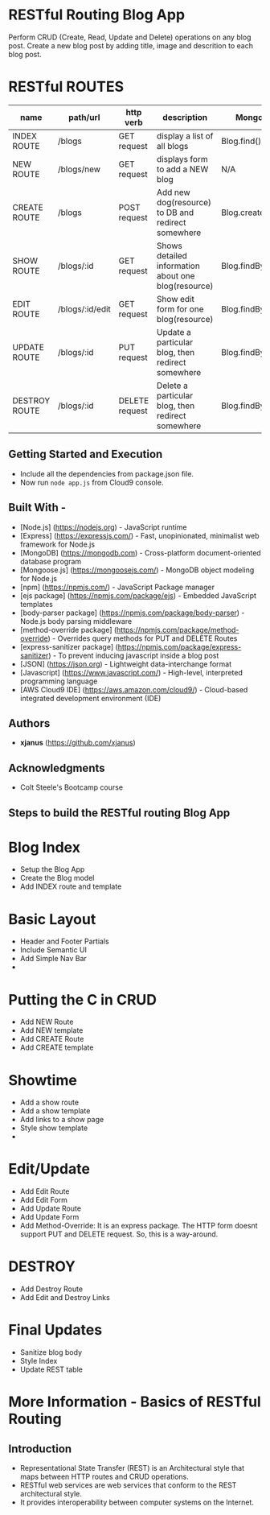 # RESTful Routing Blog App

Perform CRUD (Create, Read, Update and Delete) operations on any blog post. Create a new blog post by adding title, image and descrition to each blog post.

# RESTful ROUTES

name | path/url | http verb | description | Mongoose Method
-----|----------|-----------|-------------|--------------
INDEX ROUTE |  /blogs        |   GET request  |   display a list of all blogs        |                  Blog.find()
NEW ROUTE  |   /blogs/new    |   GET request  |   displays form to add a NEW blog    |                  N/A
CREATE ROUTE | /blogs        |   POST request |   Add new dog(resource) to DB and redirect somewhere |  Blog.create()
SHOW ROUTE  |  /blogs/:id    |   GET request  |   Shows detailed information about one blog(resource) |  Blog.findByID()
EDIT ROUTE  |  /blogs/:id/edit | GET request  |   Show edit form for one blog(resource)            |    Blog.findByID()
UPDATE ROUTE | /blogs/:id    |   PUT request  |   Update a particular blog, then redirect somewhere |   Blog.findByIdAndUpdate()
DESTROY ROUTE | /blogs/:id   |    DELETE request |  Delete a particular blog, then redirect somewhere  |  Blog.findByIdAndRemove()

## Getting Started and Execution

* Include all the dependencies from package.json file.
* Now run `node app.js` from Cloud9 console.

## Built With -

* [Node.js] (https://nodejs.org) - JavaScript runtime
* [Express] (https://expressjs.com/) - Fast, unopinionated, minimalist web framework for Node.js
* [MongoDB] (https://mongodb.com) - Cross-platform document-oriented database program
* [Mongoose.js] (https://mongoosejs.com/) - MongoDB object modeling for Node.js
* [npm] (https://npmjs.com/) - JavaScript Package manager
* [ejs package] (https://npmjs.com/package/ejs) - Embedded JavaScript templates
* [body-parser package] (https://npmjs.com/package/body-parser) - Node.js body parsing middleware
* [method-override package] (https://npmjs.com/package/method-override) - Overrides query methods for PUT and DELETE Routes
* [express-sanitizer package] (https://npmjs.com/package/express-sanitizer) - To prevent inducing javascript inside a blog post
* [JSON] (https://json.org) - Lightweight data-interchange format
* [Javascript] (https://www.javascript.com/) - High-level, interpreted programming language
* [AWS Cloud9 IDE] (https://aws.amazon.com/cloud9/) -  Cloud-based integrated development environment (IDE)

## Authors

* **xjanus** (https://github.com/xjanus)

## Acknowledgments

* Colt Steele's Bootcamp course


## Steps to build the RESTful routing Blog App

# Blog Index
* Setup the Blog App
* Create the Blog model
* Add INDEX route and template
 
# Basic Layout
* Header and Footer Partials
* Include Semantic UI
* Add Simple Nav Bar
* 
# Putting the C in CRUD
* Add NEW Route
* Add NEW template
* Add CREATE Route
* Add CREATE template

# Showtime
* Add a show route
* Add a show template
* Add links to a show page
* Style show template
* 

# Edit/Update
* Add Edit Route
* Add Edit Form
* Add Update Route
* Add Update Form
* Add Method-Override: It is an express package. The HTTP form doesnt support PUT and DELETE request. So, this is a way-around.

# DESTROY
* Add Destroy Route
* Add Edit and Destroy Links

# Final Updates
* Sanitize blog body
* Style Index
* Update REST table

# More Information - Basics of RESTful Routing

## Introduction

* Representational State Transfer (REST) is an Architectural style that maps between HTTP routes and CRUD operations.
* RESTful web services are web services that conform to the REST architectural style. 
* It provides interoperability between computer systems on the Internet.
